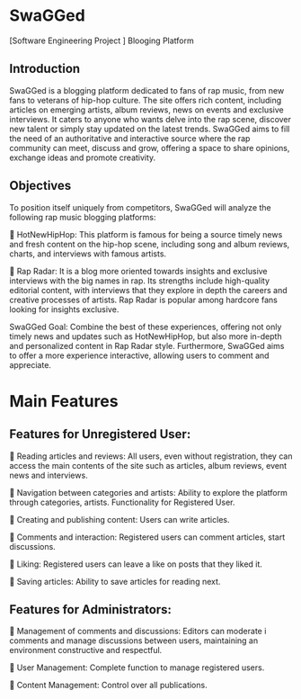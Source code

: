 # SwaGGed
[Software Engineering Project ] Blooging Platform

## Introduction

SwaGGed is a blogging platform dedicated to fans of
rap music, from new fans to veterans of hip-hop culture. The site offers
rich content, including articles on emerging artists, album reviews,
news on events and exclusive interviews. It caters to anyone who wants
delve into the rap scene, discover new talent or simply stay
updated on the latest trends. SwaGGed aims to fill the need
of an authoritative and interactive source where the rap community can meet,
discuss and grow, offering a space to share opinions,
exchange ideas and promote creativity.

## Objectives

To position itself uniquely from competitors, SwaGGed will analyze
the following rap music blogging platforms:

 HotNewHipHop: This platform is famous for being a source
timely news and fresh content on the hip-hop scene,
including song and album reviews, charts, and interviews with
famous artists.

 Rap Radar: It is a blog more oriented towards insights and
exclusive interviews with the big names in rap. Its strengths
include high-quality editorial content, with interviews that
they explore in depth the careers and creative processes of artists. Rap
Radar is popular among hardcore fans looking for insights
exclusive.

SwaGGed Goal: Combine the best of these experiences,
offering not only timely news and updates such as
HotNewHipHop, but also more in-depth and personalized content in
Rap Radar style. Furthermore, SwaGGed aims to offer a more experience
interactive, allowing users to comment and appreciate.

# Main Features

## Features for Unregistered User:

 Reading articles and reviews: All users, even without
registration, they can access the main contents of the site such as
articles, album reviews, event news and interviews.

 Navigation between categories and artists: Ability to explore the
platform through categories, artists.
Functionality for Registered User.

 Creating and publishing content: Users can write
articles.

 Comments and interaction: Registered users can comment
articles, start discussions.

 Liking: Registered users can leave a like on posts that
they liked it.

 Saving articles: Ability to save articles for reading
next.

## Features for Administrators:

 Management of comments and discussions: Editors can moderate i
comments and manage discussions between users, maintaining an environment
constructive and respectful.

 User Management: Complete function to manage registered users.

 Content Management: Control over all publications.



